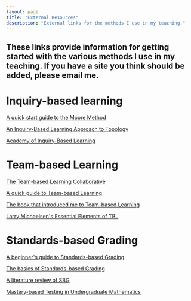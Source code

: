 ```yaml
---
layout: page
title: "External Resources"
description: "External links for the methods I use in my teaching."
---
```


## These links provide information for getting started with the various methods I use in my teaching. If you have a site you think should be added, please email me.

Inquiry-based learning
======================
[A quick start guide to the Moore Method](http://legacyrlmoore.org/reference/quick_start-3.pdf)

[An Inquiry-Based Learning Approach to Topology](https://divisbyzero.com/2012/12/16/how-i-teach-topology-an-inquiry-based-learning-approach/)

[Academy of Inquiry-Based Learning](http://www.inquirybasedlearning.org/)

Team-based Learning
===================
[The Team-based Learning Collaborative](http://www.teambasedlearning.org/)

[A quick guide to Team-based Learning](https://ciel.viu.ca/teaching-learning-pedagogy/engaging-your-students/learning-through-groups-teams/what-team-based-learning-quick-guide-busy-faculty-members)

[The book that introduced me to Team-based Learning](https://www.amazon.com/Team-Based-Learning-Transformative-College-Teaching/dp/157922086X/ref=asc_df_157922086X/?tag=hyprod-20&linkCode=df0&hvadid=312734536225&hvpos=1o1&hvnetw=g&hvrand=4974666975232920477&hvpone=&hvptwo=&hvqmt=&hvdev=c&hvdvcmdl=&hvlocint=&hvlocphy=1020092&hvtargid=pla-522519816444&psc=1)

[Larry Michaelsen's Essential Elements of TBL](https://www.byui.edu/Documents/instructional_development/Larry%20Michaelsen/TBL%20Essentials.pdf)

Standards-based Grading
=======================
[A beginner's guide to Standards-based Grading](https://blogs.ams.org/matheducation/2015/11/20/a-beginners-guide-to-standards-based-grading/)

[The basics of Standards-based Grading](https://www.teacherease.com/standards-based-grading.aspx)

[A literature review of SBG](bit.ly/SBGliterature)

[Mastery-based Testing in Undergraduate Mathematics](https://mbtmath.wordpress.com/)


